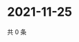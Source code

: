 # 2021-11-25

共 0 条

<!-- BEGIN WEIBO -->
<!-- 最后更新时间 Thu Nov 25 2021 12:18:36 GMT+0800 (China Standard Time) -->

<!-- END WEIBO -->
